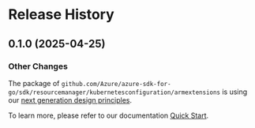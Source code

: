 # Release History

## 0.1.0 (2025-04-25)
### Other Changes

The package of `github.com/Azure/azure-sdk-for-go/sdk/resourcemanager/kubernetesconfiguration/armextensions` is using our [next generation design principles](https://azure.github.io/azure-sdk/general_introduction.html).

To learn more, please refer to our documentation [Quick Start](https://aka.ms/azsdk/go/mgmt).
